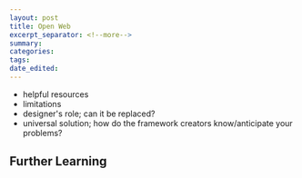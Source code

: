 ```yaml
---
layout: post	
title: Open Web
excerpt_separator: <!--more-->
summary: 
categories:
tags:
date_edited:
---
```


- helpful resources
- limitations
- designer's role; can it be replaced?
- universal solution; how do the framework creators know/anticipate your problems?

## Further Learning
